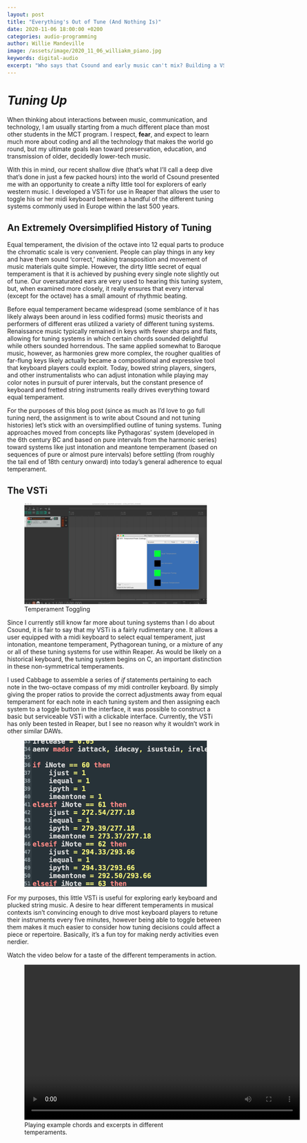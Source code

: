 ```yaml
---
layout: post
title: "Everything's Out of Tune (And Nothing Is)"
date: 2020-11-06 18:00:00 +0200
categories: audio-programming
author: Willie Mandeville
image: /assets/image/2020_11_06_williakm_piano.jpg
keywords: digital-audio
excerpt: "Who says that Csound and early music can't mix? Building a VSTi for swappable historical temperaments."
---
```


# *Tuning Up*

When thinking about interactions between music, communication, and technology, I am usually starting from a much different place than most other students in the MCT program. I respect, **fear**, and expect to learn much more about coding and all the technology that makes the world go round, but my ultimate goals lean toward preservation, education, and transmission of older, decidedly lower-tech music.

With this in mind, our recent shallow dive (that’s what I’ll call a deep dive that’s done in just a few packed hours) into the world of Csound presented me with an opportunity to create a nifty little tool for explorers of early western music. I developed a VSTi for use in Reaper that allows the user to toggle his or her midi keyboard between a handful of the different tuning systems commonly used in Europe within the last 500 years.

## An Extremely Oversimplified History of Tuning

Equal temperament, the division of the octave into 12 equal parts to produce the chromatic scale is very convenient. People can play things in any key and have them sound ‘correct,’ making transposition and movement of music materials quite simple. However, the dirty little secret of equal temperament is that it is achieved by pushing every single note slightly out of tune. Our oversaturated ears are very used to hearing this tuning system, but, when examined more closely, it really ensures that every interval (except for the octave) has a small amount of rhythmic beating.

Before equal temperament became widespread (some semblance of it has likely always been around in less codified forms) music theorists and performers of different eras utilized a variety of different tuning systems. Renaissance music typically remained in keys with fewer sharps and flats, allowing for tuning systems in which certain chords sounded delightful while others sounded horrendous. The same applied somewhat to Baroque music, however, as harmonies grew more complex, the rougher qualities of far-flung keys likely actually became a compositional and expressive tool that keyboard players could exploit. Today, bowed string players, singers, and other instrumentalists who can adjust intonation while playing may color notes in pursuit of purer intervals, but the constant presence of keyboard and fretted string instruments really drives everything toward equal temperament.

For the purposes of this blog post (since as much as I’d love to go full tuning nerd, the assignment is to write about Csound and not tuning histories) let’s stick with an oversimplified outline of tuning systems. Tuning approaches moved from concepts like Pythagoras’ system (developed in the 6th century BC and based on pure intervals from the harmonic series) toward systems like just intonation and meantone temperament (based on sequences of pure or almost pure intervals) before settling (from roughly the tail end of 18th century onward) into today’s general adherence to equal temperament.

## The VSTi

<figure style="float: auto">
   <img src="/assets/image/2020_11_06_williakm_reapevstrview.jpg" alt="The Score" title="Temperament Toggling" width="auto"/> <figcaption>Temperament Toggling</figcaption>
</figure>

Since I currently still know far more about tuning systems than I do about Csound, it is fair to say that my VSTi is a fairly rudimentary one. It allows a user equipped with a midi keyboard to select equal temperament, just intonation, meantone temperament, Pythagorean tuning, or a mixture of any or all of these tuning systems for use within Reaper. As would be likely on a historical keyboard, the tuning system begins on C, an important distinction in these non-symmetrical temperaments.

I used Cabbage to assemble a series of *if* statements pertaining to each note in the two-octave compass of my midi controller keyboard. By simply giving the proper ratios to provide the correct adjustments away from equal temperament for each note in each tuning system and then assigning each system to a toggle button in the interface, it was possible to construct a basic but serviceable VSTi with a clickable interface. Currently, the VSTi has only been tested in Reaper, but I see no reason why it wouldn’t work in other similar DAWs.

<figure style="float: auto">
   <img src="/assets/image/2020_11_06_williakm_codeif.jpg" alt="If statements" title="If statements" width="auto"/>
</figure>

For my purposes, this little VSTi is useful for exploring early keyboard and plucked string music. A desire to hear different temperaments in musical contexts isn’t convincing enough to drive most keyboard players to retune their instruments every five minutes, however being able to toggle between them makes it much easier to consider how tuning decisions could affect a piece or repertoire. Basically, it’s a fun toy for making nerdy activities even nerdier.

Watch the video below for a taste of the different temperaments in action.

<figure style="float: none">
  <video width="640" height="360" controls>
    <source src="https://drive.google.com/uc?&id=14jkjVbHpTbzafSe0UTC_7UqAvfnV-ZSq" type='video/mp4'>
    Alternate Text
  </video>
  <figcaption>Playing example chords and excerpts in different temperaments.</figcaption>
</figure>
